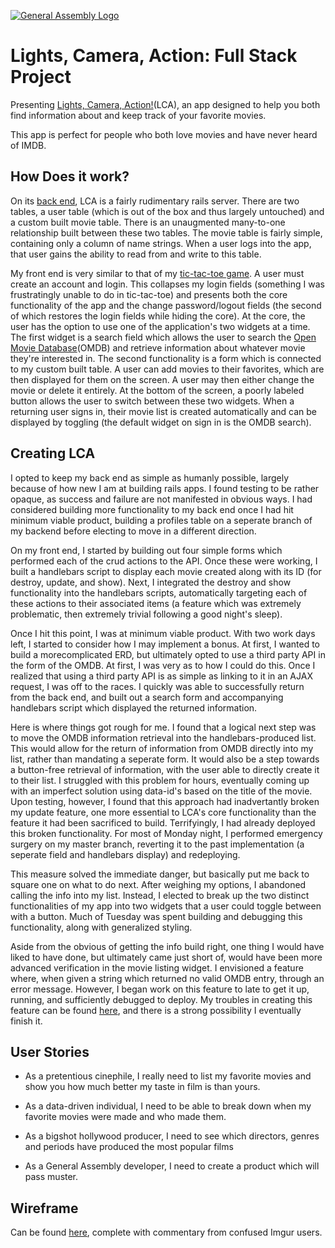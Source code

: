 [![General Assembly Logo](https://camo.githubusercontent.com/1a91b05b8f4d44b5bbfb83abac2b0996d8e26c92/687474703a2f2f692e696d6775722e636f6d2f6b6538555354712e706e67)](https://generalassemb.ly/education/web-development-immersive)

# Lights, Camera, Action: Full Stack Project

Presenting [Lights, Camera, Action!](https://d00medman.github.io/fullStackApp/)(LCA), an app designed to help you both find information about and keep track of your favorite movies. 

This app is perfect for people who both love movies and have never heard of IMDB.

## How Does it work?

On its [back end](https://github.com/d00medman/fullStackProjectAPI), LCA is a fairly rudimentary rails server. There are two tables, a user table (which is out of the box and thus largely untouched) and a custom built movie table. There is an unaugmented many-to-one relationship built between these two tables. The movie table is fairly simple, containing only a column of name strings. When a user logs into the app, that user gains the ability to read from and write to this table. 

My front end is very similar to that of my [tic-tac-toe game](https://github.com/d00medman/ticTacToeGame). A user must create an account and login. This collapses my login fields (something I was frustratingly unable to do in tic-tac-toe) and presents both the core functionality of the app and the change password/logout fields (the second of which restores the login fields while hiding the core). At the core, the user has the option to use one of the application's two widgets at a time. The first widget is a search field which allows the user to search the [Open Movie Database](http://www.omdbapi.com/)(OMDB) and retrieve information about whatever movie they're interested in. The second functionality is a form which is connected to my custom built table. A user can add movies to their favorites, which are then displayed for them on the screen. A user may then either change the movie or delete it entirely. At the bottom of the screen, a poorly labeled button allows the user to switch between these two widgets. When a returning user signs in, their movie list is created automatically and can be displayed by toggling (the default widget on sign in is the OMDB search). 

## Creating LCA

I opted to keep my back end as simple as humanly possible, largely because of how new I am at building rails apps. I found testing to be rather opaque, as success and failure are not manifested in obvious ways. I had considered building more functionality to my back end once I had hit minimum viable product, building a profiles table on a seperate branch of my backend before electing to move in a different direction. 

On my front end, I started by building out four simple forms which performed each of the crud actions to the API. Once these were working, I built a handlebars script to display each movie created along with its ID (for destroy, update, and show). Next, I integrated the destroy and show functionality into the handlebars scripts, automatically targeting each of these actions to their associated items (a feature which was extremely problematic, then extremely trivial following a good night's sleep). 

Once I hit this point, I was at minimum viable product. With two work days left, I started to consider how I may implement a bonus. At first, I wanted to build a morecomplicated ERD, but ultimately opted to use a third party API in the form of the OMDB. At first, I was very as to how I could do this. Once I realized that using a third party API is as simple as linking to it in an AJAX request, I was off to the races. I quickly was able to successfully return from the back end, and built out a search form and accompanying handlebars script which displayed the returned information.

Here is where things got rough for me. I found that a logical next step was to move the OMDB information retrieval into the handlebars-produced list. This would allow for the return of information from OMDB directly into my list, rather than mandating a seperate form. It would also be a step towards a button-free retrieval of information, with the user able to directly create it to their list. I struggled with this problem for hours, eventually coming up with an imperfect solution using data-id's based on the title of the movie. Upon testing, however, I found that this approach had inadvertantly broken my update feature, one more essential to LCA's core functionality than the feature it had been sacrificed to build. Terrifyingly, I had already deployed this broken functionality. For most of Monday night, I performed emergency surgery on my master branch, reverting it to the past implementation (a seperate field and handlebars display) and redeploying. 

This measure solved the immediate danger, but basically put me back to square one on what to do next. After weighing my options, I abandoned calling the info into my list. Instead, I elected to break up the two distinct functionalities of my app into two widgets that a user could toggle between with a button. Much of Tuesday was spent building and debugging this functionality, along with generalized styling.

Aside from the obvious of getting the info build right, one thing I would have liked to have done, but ultimately came just short of, would have been more advanced verification in the movie listing widget. I envisioned a feature where, when given a string which returned no valid OMDB entry, through an error message. However, I began work on this feature to late to get it up, running, and sufficiently debugged to deploy. My troubles in creating this feature can be found [here](https://github.com/ga-wdi-boston/full-stack-project/issues/889), and there is a strong possibility I eventually finish it.

## User Stories

- As a pretentious cinephile, I really need to list my favorite movies and show you how much better my taste in film is than yours.

- As a data-driven individual, I need to be able to break down when my favorite movies were made and who made them.

- As a bigshot hollywood producer, I need to see which directors, genres and periods have produced the most popular films

- As a General Assembly developer, I need to create a product which will pass muster.

## Wireframe
Can be found [here](http://imgur.com/LvmZ3xS), complete with commentary from confused Imgur users.
